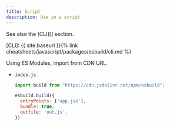 ```yaml
---
title: Script
description: Use in a script
---
```


See also the [CLI][] section.

[CLI]: {{ site.baseurl }}{% link cheatsheets/javascript/packages/esbuild/cli.md %}

Using ES Modules, import from CDN URL.

- `index.js`
    ```javascript
    import build from "https://cdn.jsdelivr.net/npm/esbuild";

    esbuild.build({
      entryPoints: ['app.jsx'],
      bundle: true,
      outfile: 'out.js',
    })
    ```

